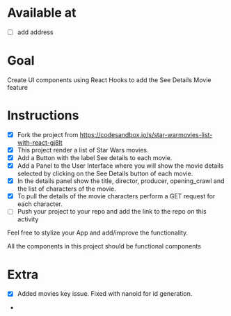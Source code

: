 # Available at
- [ ] add address

# Goal

Create UI components using React Hooks to add the See Details Movie feature

# Instructions

- [X] Fork the project from https://codesandbox.io/s/star-warmovies-list-with-react-gj8lt
- [X] This project render a list of Star Wars movies.
- [X] Add a Button with the label See details to each movie.
- [X] Add a Panel to the User Interface where you will show the movie details selected by clicking on the See Details button of each movie.
- [X] In the details panel show the title, director, producer, opening_crawl and the list of characters of the movie.
- [X] To pull the details of the movie characters perform a GET request for each character.
- [ ] Push your project to your repo and add the link to the repo on this activity

Feel free to stylize your App and add/improve the functionality.

All the components in this project should be functional components

# Extra

- [X] Added movies key issue. Fixed with nanoid for id generation.
- 
